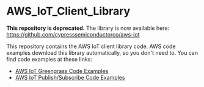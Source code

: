 # AWS_IoT_Client_Library

**This repository is deprecated.** The library is now available here: https://github.com/cypresssemiconductorco/aws-iot

This repository contains the AWS IoT client library code. AWS code examples download this library automatically, so you don't need to. You can find code examples at these links:

* [AWS IoT Greengrass Code Examples](https://github.com/cypresssemiconductorco/AWS_IoT_Greengrass_Code_Examples)
* [AWS IoT Publish/Subscribe Code Examples](https://github.com/cypresssemiconductorco/AWS_IoT_Publish_Subscribe_Code_Examples)
